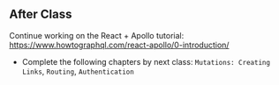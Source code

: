 <!-- > -->

## After Class 

Continue working on the React + Apollo tutorial: <https://www.howtographql.com/react-apollo/0-introduction/>

- Complete the following chapters by next class: `Mutations: Creating Links`, `Routing`, `Authentication`